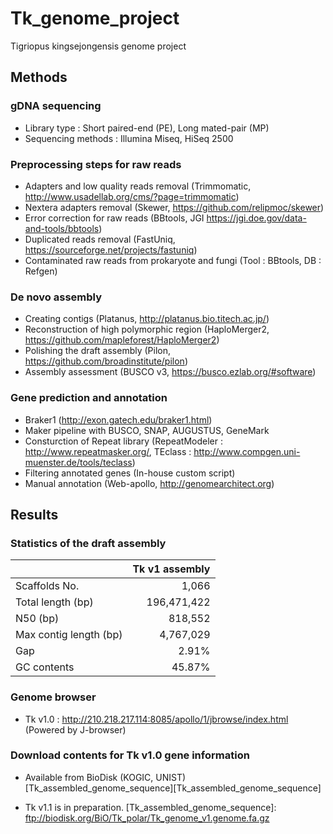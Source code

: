 # Tk_genome_project
Tigriopus kingsejongensis genome project

## Methods

### gDNA sequencing
* Library type : Short paired-end (PE), Long mated-pair (MP)
* Sequencing methods : Illumina Miseq, HiSeq 2500

### Preprocessing steps for raw reads
* Adapters and low quality reads removal (Trimmomatic, http://www.usadellab.org/cms/?page=trimmomatic)
* Nextera adapters removal (Skewer, https://github.com/relipmoc/skewer)
* Error correction for raw reads (BBtools, JGI https://jgi.doe.gov/data-and-tools/bbtools)
* Duplicated reads removal (FastUniq, https://sourceforge.net/projects/fastuniq) 
* Contaminated raw reads from prokaryote and fungi (Tool : BBtools, DB : Refgen)

### De novo assembly
* Creating contigs (Platanus, http://platanus.bio.titech.ac.jp/)
* Reconstruction of high polymorphic region (HaploMerger2, https://github.com/mapleforest/HaploMerger2)
* Polishing the draft assembly (Pilon, https://github.com/broadinstitute/pilon)
* Assembly assessment (BUSCO v3, https://busco.ezlab.org/#software)

### Gene prediction and annotation
* Braker1 (http://exon.gatech.edu/braker1.html)
* Maker pipeline with BUSCO, SNAP, AUGUSTUS, GeneMark
* Consturction of Repeat library (RepeatModeler : http://www.repeatmasker.org/, TEclass : http://www.compgen.uni-muenster.de/tools/teclass)
* Filtering annotated genes (In-house custom script)
* Manual annotation (Web-apollo, http://genomearchitect.org)

## Results

### Statistics of the draft assembly
| |Tk v1 assembly|
|---|---:|
|Scaffolds No. | 1,066|
|Total length (bp)| 196,471,422|
|N50 (bp)| 818,552|
|Max contig length (bp)| 4,767,029|
|Gap| 2.91%|
|GC contents| 45.87%|

### Genome browser
* Tk v1.0 : http://210.218.217.114:8085/apollo/1/jbrowse/index.html (Powered by J-browser)

### Download contents for Tk v1.0 gene information
* Available from BioDisk (KOGIC, UNIST)
[Tk_assembled_genome_sequence][Tk_assembled_genome_sequence]

* Tk v1.1 is in preparation.
[Tk_assembled_genome_sequence]: ftp://biodisk.org/BiO/Tk_polar/Tk_genome_v1.genome.fa.gz
